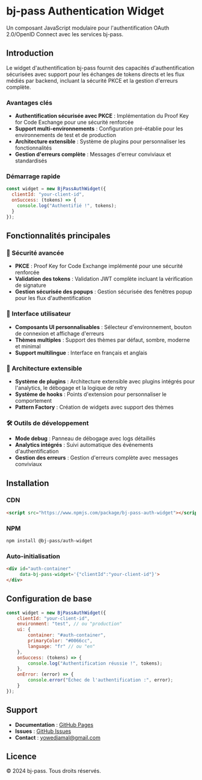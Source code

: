 # bj-pass Authentication Widget

Un composant JavaScript modulaire pour l'authentification OAuth 2.0/OpenID Connect avec les services bj-pass.

## Introduction

Le widget d'authentification bj-pass fournit des capacités d'authentification sécurisées avec support pour les échanges de tokens directs et les flux médiés par backend, incluant la sécurité PKCE et la gestion d'erreurs complète.

### Avantages clés

- **Authentification sécurisée avec PKCE** : Implémentation du Proof Key for Code Exchange pour une sécurité renforcée
- **Support multi-environnements** : Configuration pré-établie pour les environnements de test et de production
- **Architecture extensible** : Système de plugins pour personnaliser les fonctionnalités
- **Gestion d'erreurs complète** : Messages d'erreur conviviaux et standardisés

### Démarrage rapide

```javascript
const widget = new BjPassAuthWidget({
  clientId: "your-client-id",
  onSuccess: (tokens) => {
    console.log("Authentifié !", tokens);
  }
});
```

## Fonctionnalités principales

### 🔐 Sécurité avancée
- **PKCE** : Proof Key for Code Exchange implémenté pour une sécurité renforcée
- **Validation des tokens** : Validation JWT complète incluant la vérification de signature
- **Gestion sécurisée des popups** : Gestion sécurisée des fenêtres popup pour les flux d'authentification

### 🎨 Interface utilisateur
- **Composants UI personnalisables** : Sélecteur d'environnement, bouton de connexion et affichage d'erreurs
- **Thèmes multiples** : Support des thèmes par défaut, sombre, moderne et minimal
- **Support multilingue** : Interface en français et anglais

### 🔌 Architecture extensible
- **Système de plugins** : Architecture extensible avec plugins intégrés pour l'analytics, le débogage et la logique de retry
- **Système de hooks** : Points d'extension pour personnaliser le comportement
- **Pattern Factory** : Création de widgets avec support des thèmes

### 🛠️ Outils de développement
- **Mode debug** : Panneau de débogage avec logs détaillés
- **Analytics intégrés** : Suivi automatique des événements d'authentification
- **Gestion des erreurs** : Gestion d'erreurs complète avec messages conviviaux

## Installation

### CDN
```html
<script src="https://www.npmjs.com/package/bj-pass-auth-widget"></script>
```

### NPM
```bash
npm install @bj-pass/auth-widget
```

### Auto-initialisation
```html
<div id="auth-container" 
     data-bj-pass-widget='{"clientId":"your-client-id"}'>
</div>
```

## Configuration de base

```javascript
const widget = new BjPassAuthWidget({
    clientId: "your-client-id",
    environment: "test", // ou "production"
    ui: {
        container: "#auth-container",
        primaryColor: "#0066cc",
        language: "fr" // ou "en"
    },
    onSuccess: (tokens) => {
        console.log("Authentification réussie !", tokens);
    },
    onError: (error) => {
        console.error("Échec de l'authentification :", error);
    }
});
```

## Support

- **Documentation** : [GitHub Pages](https://bj-pass.vercel.app)
- **Issues** : [GitHub Issues](https://github.com/yowedjamal/bj-pass/issues)
- **Contact** : [yowedjamal@gmail.com](mailto:yowedjamal@gmail.com)

## Licence

© 2024 bj-pass. Tous droits réservés.